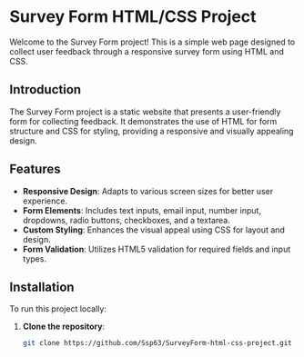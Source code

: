 # Survey Form HTML/CSS Project

Welcome to the Survey Form project! This is a simple web page designed to collect user feedback through a responsive survey form using HTML and CSS.

## Introduction

The Survey Form project is a static website that presents a user-friendly form for collecting feedback. It demonstrates the use of HTML for form structure and CSS for styling, providing a responsive and visually appealing design.

## Features

- **Responsive Design**: Adapts to various screen sizes for better user experience.
- **Form Elements**: Includes text inputs, email input, number input, dropdowns, radio buttons, checkboxes, and a textarea.
- **Custom Styling**: Enhances the visual appeal using CSS for layout and design.
- **Form Validation**: Utilizes HTML5 validation for required fields and input types.

## Installation

To run this project locally:

1. **Clone the repository**:

   ```bash
   git clone https://github.com/Ssp63/SurveyForm-html-css-project.git
